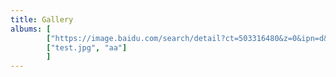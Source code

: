 ```yaml
---
title: Gallery
albums: [
        ["https://image.baidu.com/search/detail?ct=503316480&z=0&ipn=d&word=test&step_word=&hs=0&pn=1&spn=0&di=203390&pi=0&rn=1&tn=baiduimagedetail&is=0%2C0&istype=2&ie=utf-8&oe=utf-8&in=&cl=2&lm=-1&st=-1&cs=4247756979%2C2508228085&os=531431278%2C3064555953&simid=0%2C0&adpicid=0&lpn=0&ln=1844&fr=&fmq=1613227254549_R&fm=result&ic=&s=undefined&hd=&latest=&copyright=&se=&sme=&tab=0&width=&height=&face=undefined&ist=&jit=&cg=&bdtype=0&oriquery=&objurl=https%3A%2F%2Fgimg2.baidu.com%2Fimage_search%2Fsrc%3Dhttp%3A%2F%2Fimg.25pp.com%2Fuploadfile%2Fapp%2Ficon%2F20180424%2F1524575056791192.jpg%26refer%3Dhttp%3A%2F%2Fimg.25pp.com%26app%3D2002%26size%3Df9999%2C10000%26q%3Da80%26n%3D0%26g%3D0n%26fmt%3Djpeg%3Fsec%3D1615819261%26t%3D8afd4abe479a99ea1e96f8437c50c192&fromurl=ippr_z2C%24qAzdH3FAzdH3Fooo_z%26e3Bdcrr_z%26e3Bv54AzdH3FgjofAzdH3Fgjof_bldla_z%26e3Bip4s&gsm=2&rpstart=0&rpnum=0&islist=&querylist=&force=undefined","RAD_DOGS"],
        ["test.jpg", "aa"]
        ]
---
```

